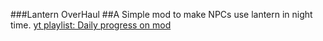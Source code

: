 ###Lantern OverHaul
##A Simple mod to make NPCs use lantern in night time.
[yt playlist: Daily progress on mod](https://www.youtube.com/watch?v=D-lLdU0fwME&list=PLnhabGK5dasMxRhXzg7yk6kipEBdSfGhG)
